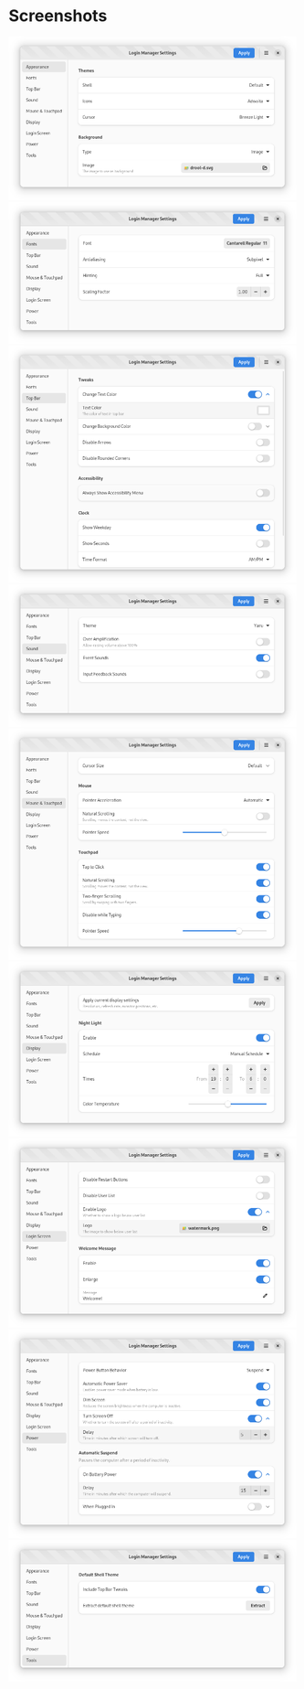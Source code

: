 # Screenshots

<picture>
  <source srcset="dark/screenshot-1.png" media="(prefers-color-scheme: dark)">
  <img src="light/screenshot-1.png">
</picture>

<picture>
  <source srcset="dark/screenshot-2.png" media="(prefers-color-scheme: dark)">
  <img src="light/screenshot-2.png">
</picture>

<picture>
  <source srcset="dark/screenshot-3.png" media="(prefers-color-scheme: dark)">
  <img src="light/screenshot-3.png">
</picture>

<picture>
  <source srcset="dark/screenshot-4.png" media="(prefers-color-scheme: dark)">
  <img src="light/screenshot-4.png">
</picture>

<picture>
  <source srcset="dark/screenshot-5.png" media="(prefers-color-scheme: dark)">
  <img src="light/screenshot-5.png">
</picture>

<picture>
  <source srcset="dark/screenshot-6.png" media="(prefers-color-scheme: dark)">
  <img src="light/screenshot-6.png">
</picture>

<picture>
  <source srcset="dark/screenshot-7.png" media="(prefers-color-scheme: dark)">
  <img src="light/screenshot-7.png">
</picture>

<picture>
  <source srcset="dark/screenshot-8.png" media="(prefers-color-scheme: dark)">
  <img src="light/screenshot-8.png">
</picture>

<picture>
  <source srcset="dark/screenshot-9.png" media="(prefers-color-scheme: dark)">
  <img src="light/screenshot-9.png">
</picture>
